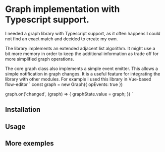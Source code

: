 # Graph implementation with Typescript support.

I needed a graph library with Typescript support, as it often happens I could not find an exact match and decided to create my own.

The library implements an extended adjacent list algorithm. It might use a bit more memory in order to keep the additional information as trade off for more simplified graph operations.

The core graph class also implements a simple event emitter. This allows a simple notification in graph changes. It is a useful feature for integrating the library with other modules. For example I used this library in Vue-based flow-editor <link>
`
const graph = new Graph({ opEvents: true })

graph.on('changed', (graph) => {
  graphState.value = graph;
})
`

## Installation

## Usage

## More exemples

